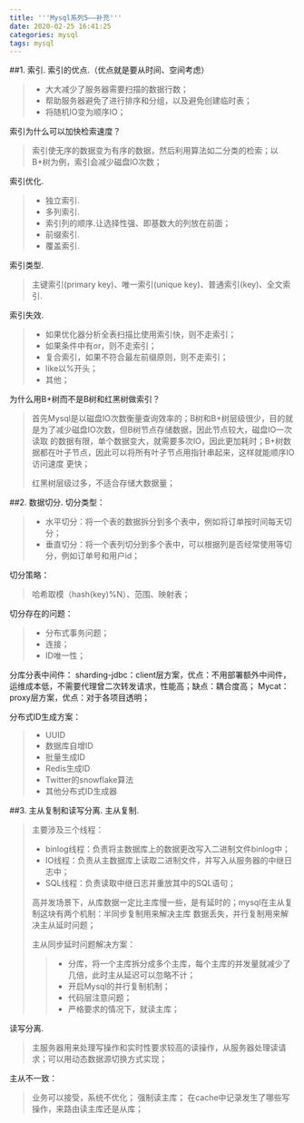 ```yaml
---
title: '''Mysql系列5——补充'''
date: 2020-02-25 16:41:25
categories: mysql
tags: mysql
---
```

##1. 索引.
索引的优点.（优点就是要从时间、空间考虑）
>* 大大减少了服务器需要扫描的数据行数；
>* 帮助服务器避免了进行排序和分组，以及避免创建临时表；
>* 将随机IO变为顺序IO；

索引为什么可以加快检索速度？
>索引使无序的数据变为有序的数据，然后利用算法如二分类的检索；以B+树为例，索引会减少磁盘IO次数；

索引优化.
>* 独立索引.
>* 多列索引.
>* 索引列的顺序.让选择性强、即基数大的列放在前面；
>* 前缀索引.
>* 覆盖索引.

索引类型.
>主键索引(primary key)、唯一索引(unique key)、普通索引(key)、全文索引.

索引失效.
>* 如果优化器分析全表扫描比使用索引快，则不走索引；
>* 如果条件中有or，则不走索引；
>* 复合索引，如果不符合最左前缀原则，则不走索引；
>* like以%开头；
>* 其他；

为什么用B+树而不是B树和红黑树做索引？
>首先Mysql是以磁盘IO次数衡量查询效率的；B树和B+树层级很少，目的就是为了减少磁盘IO次数，但B树节点存储数据，因此节点较大，磁盘IO一次读取
>的数据有限，单个数据变大，就需要多次IO，因此更加耗时；B+树数据都在叶子节点，因此可以将所有叶子节点用指针串起来，这样就能顺序IO访问速度
>更快；
>
>红黑树层级过多，不适合存储大数据量；

##2. 数据切分.
切分类型：
>* 水平切分：将一个表的数据拆分到多个表中，例如将订单按时间每天切分；
>* 垂直切分：将一个表列切分到多个表中，可以根据列是否经常使用等切分，例如订单号和用户id；

切分策略：
>哈希取模（hash(key)%N）、范围、映射表；

切分存在的问题：
>* 分布式事务问题；
>* 连接；
>* ID唯一性；

分库分表中间件：
sharding-jdbc：client层方案，优点：不用部署额外中间件，运维成本低，不需要代理曾二次转发请求，性能高；缺点：耦合度高；
Mycat：proxy层方案，优点：对于各项目透明；

分布式ID生成方案：
>* UUID
>* 数据库自增ID
>* 批量生成ID
>* Redis生成ID
>* Twitter的snowflake算法
>* 其他分布式ID生成器

##3. 主从复制和读写分离.
主从复制.
>主要涉及三个线程：
>* binlog线程：负责将主数据库上的数据更改写入二进制文件binlog中；
>* IO线程：负责从主数据库上读取二进制文件，并写入从服务器的中继日志中；
>* SQL线程：负责读取中继日志并重放其中的SQL语句；
>
>高并发场景下，从库数据一定比主库慢一些，是有延时的；mysql在主从复制这块有两个机制：半同步复制用来解决主库
>数据丢失，并行复制用来解决主从延时问题；
>
>主从同步延时问题解决方案：
>>* 分库，将一个主库拆分成多个主库，每个主库的并发量就减少了几倍，此时主从延迟可以忽略不计；
>>* 开启Mysql的并行复制机制；
>>* 代码层注意问题；
>>* 严格要求的情况下，就读主库；

读写分离.
>主服务器用来处理写操作和实时性要求较高的读操作，从服务器处理读请求；可以用动态数据源切换方式实现；

主从不一致：
>业务可以接受，系统不优化；
>强制读主库；
>在cache中记录发生了哪些写操作，来路由读主库还是从库；